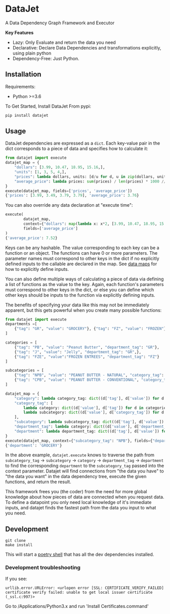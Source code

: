 # DataJet

A Data Dependency Graph Framework and Executor

**Key Features**
- Lazy: Only Evaluate and return the data you need
- Declarative: Declare Data Dependencies and transformations explicitly, using plain python
- Dependency-Free: Just Python. 

## Installation
Requirements:
- Python >=3.6

To Get Started, Install DataJet From pypi:
```bash
pip install datajet
```

## Usage
DataJet dependencies are expressed as a `dict`. Each key-value pair in the dict corresponds to a piece of data and specifies how to calculate it:

```python
from datajet import execute
datajet_map = {
    "dollars": [3.99, 10.47, 18.95, 15.16,],
    "units": [1, 3, 5, 4,],
    "prices": lambda dollars, units: [d/u for d, u in zip(dollars, units)],
    "average_price": lambda prices: sum(prices) / len(prices) * 1000 // 10 / 100
}
execute(datajet_map, fields=['prices', 'average_price'])
{'prices': [3.99, 3.49, 3.79, 3.79], 'average_price': 3.76}
```

You can also override any data declaration at "execute time":
```python
execute(
        datajet_map, 
        context={"dollars": map(lambda x: x*2, [3.99, 10.47, 18.95, 15.16,])}, 
        fields=['average_price']
)
{'average_price': 7.52}
```

Keys can be any hashable. The value corresponding to each key can be a function or an object. The functions can have 0 or more parameters. The parameter names must correspond to other keys in the dict if no explicitly defined inputs to the callable are declared in the map. See [data maps](./data_map.md) for how to explicitly define inputs.

You can also define multiple ways of calculating a piece of data via defining a list of functions as the value to the key. Again, each function's parameters must correspond to other keys in the dict, or else you can define which other keys should be inputs to the function via explicitly defining inputs.

The benefits of specifying your data like this may not be immediately apparent, but this gets powerful when you create many possible functions:

```python
from datajet import execute 
departments =[
    {"tag": "GR", "value": "GROCERY"}, {"tag": "FZ", "value": "FROZEN"}
]

categories = [
    {"tag": "PB", "value": "Peanut Butter", "department_tag": "GR"},
    {"tag": "J", "value": "Jelly", "department_tag": "GR",},
    {"tag": "FZE", "value":"FROZEN ENTREES", "department_tag": "FZ"}
]

subcategories = [
    {"tag": "NPB", "value": "PEANUT BUTTER - NATURAL", "category_tag": "PB"},
    {"tag": "CPB", "value": "PEANUT BUTTER - CONVENTIONAL", "category_tag": "PB"}
]

datajet_map = {
    "category": lambda category_tag: dict((d['tag'], d['value']) for d in categories).get(category_tag),
    "category_tag": [
        lambda category: dict((d['value'], d['tag']) for d in categories).get(category),
        lambda subcategory: dict((d['value'], d['category_tag']) for d in subcategories).get(subcategory),
    ],
    "subcategory": lambda subcategory_tag: dict((d['tag'], d['value']) for d in subcategories).get(subcategory_tag),
    "department_tag": lambda category: dict((d['value'], d['department_tag']) for d in categories).get(category),
    "department": lambda department_tag: dict((d['tag'], d['value']) for d in departments).get(department_tag),
}
execute(datajet_map, context={"subcategory_tag": "NPB"}, fields={"department"})
{'department': 'GROCERY'}
```

In the above example, `datajet.execute` knows to traverse the path from `subcategory_tag` -> `subcategory` -> `category` -> `department_tag` -> `department` to find the corresponding `department` to the `subcategory_tag` passed into the context parameter. Datajet will find connections from "the data you have" to "the data you want" in the data dependency tree, execute the given functions, and return the result.

This framework frees you (the coder) from the need for more global knowledge about how pieces of data are connected when you request data. To define a datapoint you only need local knowledge of it's immediate inputs, and datajet finds the fastest path from the data you input to what you need.


## Development
```
git clone
make install
```
This will start a [poetry shell](https://python-poetry.org/docs/cli/#shell) that has all the dev dependencies installed.

### Development troubleshooting
If you see:
```
urllib.error.URLError: <urlopen error [SSL: CERTIFICATE_VERIFY_FAILED] certificate verify failed: unable to get local issuer certificate (_ssl.c:997)>
```
Go to /Applications/Python3.x and run 'Install Certificates.command'
